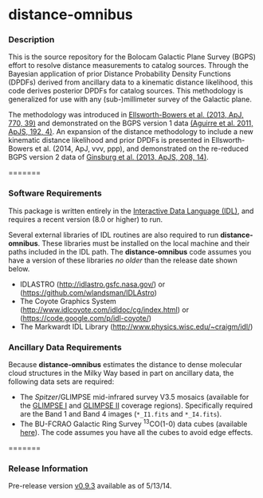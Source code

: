 distance-omnibus
================

### Description

This is the source repository for the Bolocam Galactic Plane Survey (BGPS) effort to resolve distance measurements to catalog sources. Through the Bayesian application of prior Distance Probability Density Functions (DPDFs) derived from ancillary data to a kinematic distance likelihood, this code derives posterior DPDFs for catalog sources. This methodology is generalized for use with any (sub-)millimeter survey of the Galactic plane. 

The methodology was introduced in [Ellsworth-Bowers et al. (2013, ApJ, 770, 39)](http://adsabs.harvard.edu/abs/2013ApJ...770...39E) and demonstrated on the BGPS version 1 data [(Aguirre et al. 2011, ApJS, 192, 4)](http://adsabs.harvard.edu/abs/2011ApJS..192....4A).  An expansion of the distance methodology to include a new kinematic distance likelihood and prior DPDFs is presented in Ellsworth-Bowers et al. (2014, ApJ, vvv, ppp), and demonstrated on the re-reduced BGPS version 2 data of [Ginsburg et al. (2013, ApJS, 208, 14)](http://adsabs.harvard.edu/abs/2013ApJS..208...14G).

=======
### Software Requirements

This package is written entirely in the [Interactive Data Language (IDL)](http://www.exelisvis.com/ProductsServices/IDL.aspx), and requires a recent version (8.0 or higher) to run.

Several external libraries of IDL routines are also required to run **distance-omnibus**.  These libraries must be installed on the local machine and their paths included in the IDL path.  The **distance-omnibus** code assumes you have a version of these libraries *no older* than the release date shown below.
   * IDLASTRO (http://idlastro.gsfc.nasa.gov/) or (https://github.com/wlandsman/IDLAstro)
   * The Coyote Graphics System (http://www.idlcoyote.com/idldoc/cg/index.html) or (https://code.google.com/p/idl-coyote/)
   * The Markwardt IDL Library (http://www.physics.wisc.edu/~craigm/idl/)


### Ancillary Data Requirements

Because **distance-omnibus** estimates the distance to dense molecular cloud structures in the Milky Way based in part on ancillary data, the following data sets are required:
* The *Spitzer*/GLIMPSE mid-infrared survey V3.5 mosaics (available for the [GLIMPSE I](http://irsa.ipac.caltech.edu/data/SPITZER/GLIMPSE/images/I/1.2_mosaics_v3.5/) and [GLIMPSE II](http://irsa.ipac.caltech.edu/data/SPITZER/GLIMPSE/images/II/1.2_mosaics_v3.5/) coverage regions).  Specifically required are the Band 1 and Band 4 images (`*_I1.fits` and `*_I4.fits`).
* The BU-FCRAO Galactic Ring Survey <sup>13</sup>CO(1-0) data cubes (available [here](http://grunt.bu.edu/grs-stitch/download-all.php)).  The code assumes you have all the cubes to avoid edge effects.



=======
### Release Information

Pre-release version [v0.9.3](https://github.com/BGPS/distance-omnibus/archive/v0.9.3.tar.gz) available as of 5/13/14.
